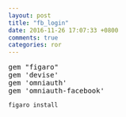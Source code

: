 ```yaml
---
layout: post
title: "fb_login"
date: 2016-11-26 17:07:33 +0800
comments: true
categories: ror
---
```

<pre>
gem "figaro"
gem 'devise'
gem 'omniauth'
gem 'omniauth-facebook'
</pre>

`figaro install`